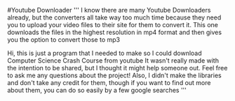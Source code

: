 #Youtube Downloader
'''
I know there are many Youtube Downloaders already, but the converters all take way too much time because they need you to upload
your video files to their site for them to convert it. This one downloads the files in the highest resolution in mp4 format and
then gives you the option to convert those to mp3




Hi, this is just a program that I needed to make so I could download Computer Science Crash Course from youtube
It wasn't really made with the intention to be shared, but I thought it might help someone out.
Feel free to ask me any questions about the project!
Also, I didn't make the libraries and don't take any credit for them,
though if you want to find out more about them, you can do so easily by a few google searches
'''
